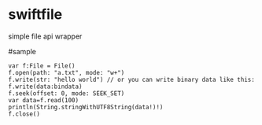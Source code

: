 swiftfile
=========

simple file api wrapper

#sample  
``` swfit
var f:File = File()
f.open(path: "a.txt", mode: "w+")
f.write(str: "hello world") // or you can write binary data like this: f.write(data:bindata)
f.seek(offset: 0, mode: SEEK_SET)
var data=f.read(100)
println(String.stringWithUTF8String(data!)!)
f.close()
```
